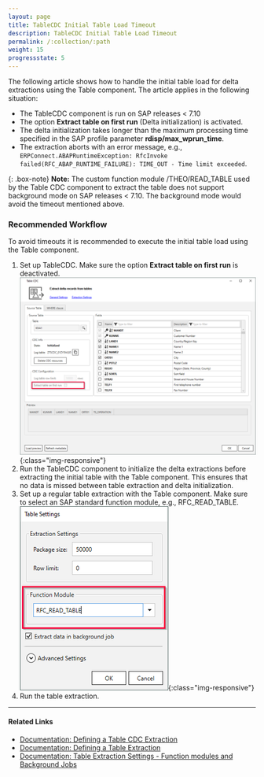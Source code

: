 ```yaml
---
layout: page
title: TableCDC Initial Table Load Timeout
description: TableCDC Initial Table Load Timeout
permalink: /:collection/:path
weight: 15
progressstate: 5
---
```


The following article shows how to handle the initial table load for delta extractions using the Table component.
The article applies in the following situation:

- The TableCDC component is run on SAP releases < 7.10
- The option **Extract table on first run** (Delta initialization) is activated.
- The delta initialization takes longer than the maximum processing time specified in the SAP profile parameter **rdisp/max_wprun_time**.
- The extraction aborts with an error message, e.g., `ERPConnect.ABAPRuntimeException: RfcInvoke failed(RFC_ABAP_RUNTIME_FAILURE): TIME_OUT - Time limit exceeded`.


{: .box-note}
**Note:** The custom function module /THEO/READ_TABLE used by the Table CDC component to extract the table does not support background mode on SAP releases < 7.10.
The background mode would avoid the timeout mentioned above.

### Recommended Workflow


To avoid timeouts it is recommended to execute the initial table load using the Table component.

1. Set up TableCDC. Make sure the option **Extract table on first run** is deactivated.<br>
![table-cdc-delta-init](/img/contents/xu/table-cdc-delta-init.png){:class="img-responsive"}
2. Run the TableCDC component to initialize the delta extractions before extracting the initial table with the Table component. 
This ensures that no data is missed between table extraction and delta initialization.
3. Set up a regular table extraction with the Table component. Make sure to select an SAP standard function module, e.g., RFC_READ_TABLE.<br>
![table-cdc-initial-table-load-extraction-settings](/img/contents/xu/table-cdc-initial-table-load-extraction-settings.png){:class="img-responsive"}
4. Run the table extraction.

****

#### Related Links

- [Documentation: Defining a Table CDC Extraction](https://help.theobald-software.com/en/xtract-universal/table-cdc/extract-table-cdc)
- [Documentation: Defining a Table Extraction](https://help.theobald-software.com/en/xtract-universal/table/extract-table-data)
- [Documentation: Table Extraction Settings - Function modules and Background Jobs](https://help.theobald-software.com/en/xtract-universal/table/extraction-settings#function-module)
